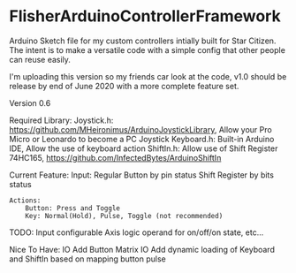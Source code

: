 # FlisherArduinoControllerFramework

Arduino Sketch file for my custom controllers intially built for Star Citizen.
The intent is to make a versatile code with a simple config that other people can reuse easily.

I'm uploading this version so my friends car look at the code, v1.0 should be release by end of June 2020 with a more complete feature set.

Version 0.6

Required Library: 
	Joystick.h: https://github.com/MHeironimus/ArduinoJoystickLibrary, Allow your Pro Micro or Leonardo to become a PC Joystick
	Keyboard.h: Built-in Arduino IDE, Allow the use of keyboard action
	ShiftIn.h: Allow use of Shift Register 74HC165, https://github.com/InfectedBytes/ArduinoShiftIn

Current Feature:
	Input:
		Regular Button by pin status
		Shift Register by bits status
		
	Actions:
		Button: Press and Toggle
		Key: Normal(Hold), Pulse, Toggle (not recommended)
	

TODO: Input
  configurable Axis
  logic operand for on/off/on state, etc...


Nice To Have: IO
  Add Button Matrix IO
  Add dynamic loading of Keyboard and ShiftIn based on mapping
  button pulse
